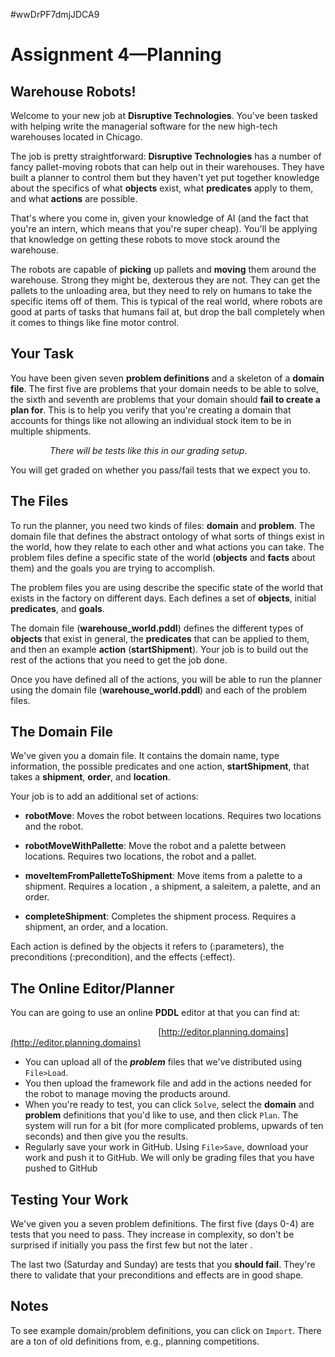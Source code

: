 #wwDrPF7dmjJDCA9

# Assignment 4—Planning

## Warehouse Robots!

Welcome to your new job at **Disruptive Technologies**. You've been tasked with helping write the managerial software for the new high-tech warehouses located in Chicago.

The job is pretty straightforward: **Disruptive Technologies** has a number of fancy pallet-moving robots that can help out in their warehouses. They have built a planner to control them but they haven't yet put together knowledge about the specifics of what __objects__ exist, what __predicates__ apply to them, and what __actions__ are possible.

That's where you come in, given your knowledge of AI (and the fact that you're an intern, which means that you're super cheap). You'll be applying that knowledge on getting these robots to move stock around the warehouse.

The robots are capable of **picking** up pallets and **moving** them around  the warehouse. Strong they might be, dexterous they are not. They can get the pallets to the unloading area, but they need to rely on humans to take the specific items off of them. This is typical of the real world, where robots are good at parts of tasks that humans fail at, but drop the ball completely when it comes to things like fine motor control.

## Your Task

You have been given seven **problem definitions** and a skeleton of a **domain file**. The first five are problems that your domain needs to be able to solve, the sixth and seventh are problems that your domain should **fail to create a plan for**. This is to help you verify that you're creating a domain that accounts for things like not allowing an individual stock item to be in multiple shipments.

                *There will be tests like this in our grading setup*.

You will get graded on whether you pass/fail tests that we expect you to.

## The Files

To run the planner, you need two kinds of files: **domain** and **problem**.  The domain file that defines the abstract ontology of what sorts of things exist in the world, how they relate to each other and what actions you can take. The problem files define a specific state of the world (**objects** and **facts** about them) and the goals you are trying to accomplish.

The problem files you are using describe the specific state of the world that exists in the factory on different days. Each defines a set of **objects**, initial **predicates**, and **goals**.

The domain file (**warehouse\_world.pddl**) defines the different types of **objects** that exist in general, the **predicates** that can be applied to them, and then an example **action** (**startShipment**).  Your job is to build out the rest of the actions that you need to get the job done.

Once you have defined all of the actions, you will be able to run the planner using the domain file (**warehouse\_world.pddl**) and each of the problem files.

## The Domain File

We've given you a domain file. It contains the domain name, type information, the possible predicates and one action, **startShipment**, that takes a **shipment**, **order**, and **location**.

Your job is to add an additional set of actions:

* **robotMove**: Moves the robot between locations. Requires two locations and the robot.

* **robotMoveWithPallette**: Move the robot and a palette between locations. Requires two locations, the robot and a pallet.

* **moveItemFromPalletteToShipment**: Move items from a palette to a shipment. Requires a location , a shipment,  a saleitem, a palette, and an order.

* **completeShipment**: Completes the shipment process. Requires a shipment, an order, and a location.

Each action is defined by the objects it refers to (:parameters), the preconditions (:precondition), and the effects (:effect).

## The Online Editor/Planner

You can are going to use an online **PDDL** editor at that you can find at:

                                                            [http://editor.planning.domains](http://editor.planning.domains)

* You can upload all of the ***problem*** files that we've distributed using `File>Load`.
* You then upload the framework file and add in the actions needed for the robot to manage moving the products around.
* When you're ready to test, you can click `Solve`, select the **domain** and **problem** definitions that you'd like to use, and then click `Plan`. The system will run for a bit (for more complicated problems, upwards of ten seconds) and then give you the results.
* Regularly save your work in GitHub. Using `File>Save`, download your work and push it to GitHub.  We will only be grading files that you have pushed to GitHub

## Testing Your Work

We've given you a seven problem definitions. The first five (days 0-4) are tests that you need to pass. They increase in complexity, so don't be surprised if initially you pass the first few but not the later .

The last two (Saturday and Sunday) are tests that you **should fail**.  They're there to validate that your preconditions and effects are in good shape.

## Notes

To see example domain/problem definitions, you can click on `Import`. There are a ton of old definitions from, e.g., planning competitions.


